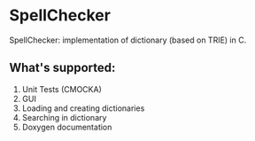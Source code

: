 # SpellChecker 

SpellChecker: implementation of dictionary (based on TRIE) in C.

## What's supported:
1. Unit Tests (CMOCKA)
2. GUI
3. Loading and creating dictionaries
4. Searching in dictionary
5. Doxygen documentation
